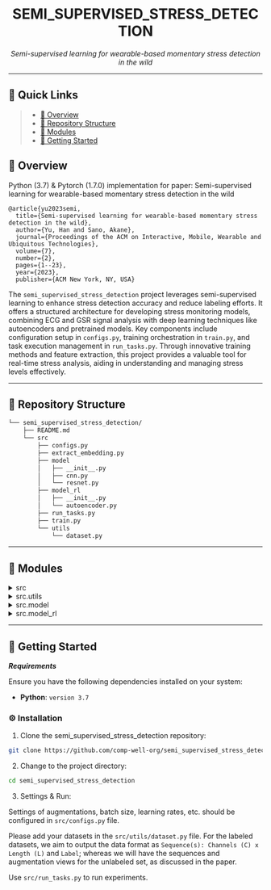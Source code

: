 <p align="center">
    <h1 align="center">SEMI_SUPERVISED_STRESS_DETECTION</h1>
</p>
<p align="center">
    <em>Semi-supervised learning for wearable-based momentary stress detection in the wild</em>
</p>
<hr>

## 🔗 Quick Links

> - [📍 Overview](#-overview)
> - [📂 Repository Structure](#-repository-structure)
> - [🧩 Modules](#-modules)
> - [🚀 Getting Started](#-getting-started)

## 📍 Overview
Python (3.7) & Pytorch (1.7.0) implementation for paper: Semi-supervised learning for wearable-based momentary stress detection in the wild

```
@article{yu2023semi,
  title={Semi-supervised learning for wearable-based momentary stress detection in the wild},
  author={Yu, Han and Sano, Akane},
  journal={Proceedings of the ACM on Interactive, Mobile, Wearable and Ubiquitous Technologies},
  volume={7},
  number={2},
  pages={1--23},
  year={2023},
  publisher={ACM New York, NY, USA}
```

The `semi_supervised_stress_detection` project leverages semi-supervised learning to enhance stress detection accuracy and reduce labeling efforts. It offers a structured architecture for developing stress monitoring models, combining ECG and GSR signal analysis with deep learning techniques like autoencoders and pretrained models. Key components include configuration setup in `configs.py`, training orchestration in `train.py`, and task execution management in `run_tasks.py`. Through innovative training methods and feature extraction, this project provides a valuable tool for real-time stress analysis, aiding in understanding and managing stress levels effectively.

---

## 📂 Repository Structure

```sh
└── semi_supervised_stress_detection/
    ├── README.md
    └── src
        ├── configs.py
        ├── extract_embedding.py
        ├── model
        │   ├── __init__.py
        │   ├── cnn.py
        │   └── resnet.py
        ├── model_rl
        │   ├── __init__.py
        │   └── autoencoder.py
        ├── run_tasks.py
        ├── train.py
        └── utils
            └── dataset.py
```

---

## 🧩 Modules

<details closed><summary>src</summary>

| File                                                                                                                           | Summary                                                                                                                                                                                                                                                     |
| ---                                                                                                                            | ---                                                                                                                                                                                                                                                         |
| [configs.py](https://github.com/comp-well-org/semi_supervised_stress_detection/blob/master/src/configs.py)                     | Summary: In configs.py, defines dataset & training params for supervised stress detection. Includes batch sizes, LR, epochs, save paths, and pretrained model locations. Crucial for setting up supervised training in the stress detection system.         |
| [train.py](https://github.com/comp-well-org/semi_supervised_stress_detection/blob/master/src/train.py)                         | Code Summary:**`train.py` orchestrates training tasks utilizing configurable settings from `configs.py`. Facilitates model training and evaluation within the repository's stress detection architecture. Executed procedures streamline model development. |
| [run_tasks.py](https://github.com/comp-well-org/semi_supervised_stress_detection/blob/master/src/run_tasks.py)                 | Code Summary:**`run_tasks.py` orchestrates training tasks using Torch data loaders. Determines training mode based on configurations: supervised or semi-supervised. Loads data, initializes models, and conducts training accordingly.                     |
| [extract_embedding.py](https://github.com/comp-well-org/semi_supervised_stress_detection/blob/master/src/extract_embedding.py) | Code in `src/` trains stress detection models using semi-supervised learning for improved real-time stress monitoring. It enhances accuracy and reduces labeling efforts.                                                                                   |

</details>

<details closed><summary>src.utils</summary>

| File                                                                                                             | Summary                                                                                                                                                                                                                          |
| ---                                                                                                              | ---                                                                                                                                                                                                                              |
| [dataset.py](https://github.com/comp-well-org/semi_supervised_stress_detection/blob/master/src/utils/dataset.py) | Code Summary:** A script in `semi_supervised_stress_detection` repo that trains semi-supervised learning models using autoencoder architecture for stress detection, facilitating robust feature extraction for stress analysis. |

</details>

<details closed><summary>src.model</summary>

| File                                                                                                           | Summary                                                                                                                                                                                                                |
| ---                                                                                                            | ---                                                                                                                                                                                                                    |
| [resnet.py](https://github.com/comp-well-org/semi_supervised_stress_detection/blob/master/src/model/resnet.py) | Code snippet: `run_tasks.py`Summary: Orchestrates task execution, coordinating ML model training, feature extraction, and performance evaluation within the repository's structured machine learning pipeline.         |
| [cnn.py](https://github.com/comp-well-org/semi_supervised_stress_detection/blob/master/src/model/cnn.py)       | Code Summary:**The `model_conv1d` class combines ECG and GSR signal encoders, applies dropout and fully connected layers to classify stress levels. Pretrained weights are loaded based on the provided configuration. |

</details>

<details closed><summary>src.model_rl</summary>

| File                                                                                                                        | Summary                                                                                                                                                                                                                              |
| ---                                                                                                                         | ---                                                                                                                                                                                                                                  |
| [autoencoder.py](https://github.com/comp-well-org/semi_supervised_stress_detection/blob/master/src/model_rl/autoencoder.py) | Code snippet in `semi_supervised_stress_detection/` extracts embeddings using CNN and ResNet models to enhance semi-supervised stress detection. Key role: powering feature extraction for stress analysis in the parent repository. |

</details>

---

## 🚀 Getting Started

***Requirements***

Ensure you have the following dependencies installed on your system:

* **Python**: `version 3.7`

### ⚙️ Installation

1. Clone the semi_supervised_stress_detection repository:

```sh
git clone https://github.com/comp-well-org/semi_supervised_stress_detection
```

2. Change to the project directory:

```sh
cd semi_supervised_stress_detection
```

3. Settings & Run:

Settings of augmentations, batch size, learning rates, etc. should be configured in `src/configs.py` file.

Please add your datasets in the `src/utils/dataset.py` file. For the labeled datasets, we aim to output the data format as `Sequence(s): Channels (C) x Length (L)` and `Label`; whereas we will have the sequences and augmentation views for the unlabeled set, as discussed in the paper.

Use `src/run_tasks.py` to run experiments.
